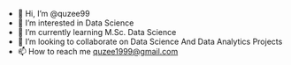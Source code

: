 - 👋 Hi, I’m @quzee99
- 👀 I’m interested in Data Science
- 🌱 I’m currently learning M.Sc. Data Science 
- 💞️ I’m looking to collaborate on Data Science And Data Analytics Projects
- 📫 How to reach me quzee1999@gmail.com

<!---
quzee99/quzee99 is a ✨ special ✨ repository because its `README.md` (this file) appears on your GitHub profile.
You can click the Preview link to take a look at your changes.
--->
